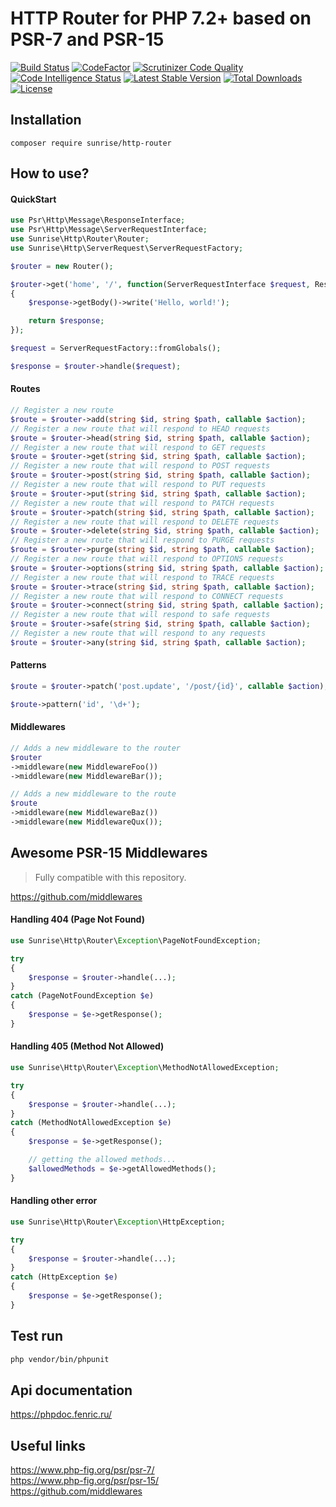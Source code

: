 # HTTP Router for PHP 7.2+ based on PSR-7 and PSR-15

[![Build Status](https://api.travis-ci.com/sunrise-php/http-router.svg?branch=master)](https://travis-ci.com/sunrise-php/http-router)
[![CodeFactor](https://www.codefactor.io/repository/github/sunrise-php/http-router/badge)](https://www.codefactor.io/repository/github/sunrise-php/http-router)
[![Scrutinizer Code Quality](https://scrutinizer-ci.com/g/sunrise-php/http-router/badges/quality-score.png?b=master)](https://scrutinizer-ci.com/g/sunrise-php/http-router/?branch=master)
[![Code Intelligence Status](https://scrutinizer-ci.com/g/sunrise-php/http-router/badges/code-intelligence.svg?b=master)](https://scrutinizer-ci.com/code-intelligence)
[![Latest Stable Version](https://poser.pugx.org/sunrise/http-router/v/stable?format=flat)](https://packagist.org/packages/sunrise/http-router)
[![Total Downloads](https://poser.pugx.org/sunrise/http-router/downloads?format=flat)](https://packagist.org/packages/sunrise/http-router)
[![License](https://poser.pugx.org/sunrise/http-router/license?format=flat)](https://packagist.org/packages/sunrise/http-router)

## Installation

```
composer require sunrise/http-router
```

## How to use?

#### QuickStart

```php
use Psr\Http\Message\ResponseInterface;
use Psr\Http\Message\ServerRequestInterface;
use Sunrise\Http\Router\Router;
use Sunrise\Http\ServerRequest\ServerRequestFactory;

$router = new Router();

$router->get('home', '/', function(ServerRequestInterface $request, ResponseInterface $response) : ResponseInterface
{
	$response->getBody()->write('Hello, world!');

	return $response;
});

$request = ServerRequestFactory::fromGlobals();

$response = $router->handle($request);
```

#### Routes

```php
// Register a new route
$route = $router->add(string $id, string $path, callable $action);
// Register a new route that will respond to HEAD requests
$route = $router->head(string $id, string $path, callable $action);
// Register a new route that will respond to GET requests
$route = $router->get(string $id, string $path, callable $action);
// Register a new route that will respond to POST requests
$route = $router->post(string $id, string $path, callable $action);
// Register a new route that will respond to PUT requests
$route = $router->put(string $id, string $path, callable $action);
// Register a new route that will respond to PATCH requests
$route = $router->patch(string $id, string $path, callable $action);
// Register a new route that will respond to DELETE requests
$route = $router->delete(string $id, string $path, callable $action);
// Register a new route that will respond to PURGE requests
$route = $router->purge(string $id, string $path, callable $action);
// Register a new route that will respond to OPTIONS requests
$route = $router->options(string $id, string $path, callable $action);
// Register a new route that will respond to TRACE requests
$route = $router->trace(string $id, string $path, callable $action);
// Register a new route that will respond to CONNECT requests
$route = $router->connect(string $id, string $path, callable $action);
// Register a new route that will respond to safe requests
$route = $router->safe(string $id, string $path, callable $action);
// Register a new route that will respond to any requests
$route = $router->any(string $id, string $path, callable $action);
```

#### Patterns

```php
$route = $router->patch('post.update', '/post/{id}', callable $action);

$route->pattern('id', '\d+');
```

#### Middlewares

```php
// Adds a new middleware to the router
$router
->middleware(new MiddlewareFoo())
->middleware(new MiddlewareBar());

// Adds a new middleware to the route
$route
->middleware(new MiddlewareBaz())
->middleware(new MiddlewareQux());
```

## Awesome PSR-15 Middlewares

> Fully compatible with this repository.

https://github.com/middlewares

#### Handling 404 (Page Not Found)

```php
use Sunrise\Http\Router\Exception\PageNotFoundException;

try
{
	$response = $router->handle(...);
}
catch (PageNotFoundException $e)
{
	$response = $e->getResponse();
}
```

#### Handling 405 (Method Not Allowed)

```php
use Sunrise\Http\Router\Exception\MethodNotAllowedException;

try
{
	$response = $router->handle(...);
}
catch (MethodNotAllowedException $e)
{
	$response = $e->getResponse();

	// getting the allowed methods...
	$allowedMethods = $e->getAllowedMethods();
}
```

#### Handling other error

```php
use Sunrise\Http\Router\Exception\HttpException;

try
{
	$response = $router->handle(...);
}
catch (HttpException $e)
{
	$response = $e->getResponse();
}
```

## Test run

```bash
php vendor/bin/phpunit
```

## Api documentation

https://phpdoc.fenric.ru/

## Useful links

https://www.php-fig.org/psr/psr-7/<br>
https://www.php-fig.org/psr/psr-15/<br>
https://github.com/middlewares
